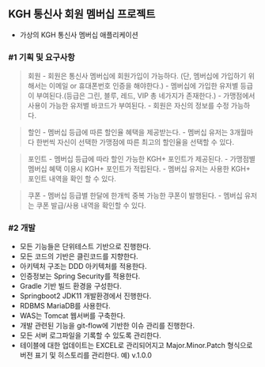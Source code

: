 ## KGH 통신사 회원 멤버십 프로젝트

- 가상의 KGH 통신사 멤버십 애플리케이션
  
### #1 기획 및 요구사항

> 회원
    - 회원은 통신사 멤버십에 회원가입이 가능하다. (단, 멤버십에 가입하기 위해서는 이메일 or 휴대폰번호 인증을 해야한다.)
    - 멤버십에 가입한 유저별 등급이 부여된다.(등급은 그린, 블루, 레드, VIP 총 네가지가 존재한다.)
    - 가맹점에서 사용이 가능한 유저별 바코드가 부여된다.
    - 회원은 자신의 정보를 수정 가능하다.
  
> 할인
    - 멤버십 등급에 따른 할인율 혜택을 제공받는다.
    - 멤버십 유저는 3개월마다 한번씩 자신이 선택한 가맹점에 따른 최고의 할인율을 선택할 수 있다.

> 포인트
    - 멤버십 등급에 따라 할인 가능한 KGH+ 포인트가 제공된다.
    - 가맹점별 멤버십 혜택 이용시 KGH+ 포인트가 적립된다.
    - 멤버십 유저는 사용한 KGH+ 포인트 내역을 확인 할 수 있다.

> 쿠폰
    - 멤버십 등급별 한달에 한개씩 중복 가능한 쿠폰이 발행된다.
    - 멤버십 유저는 쿠폰 발급/사용 내역을 확인할 수 있다.

### #2 개발

- 모든 기능들은 단위테스트 기반으로 진행한다.
- 모든 코드의 기반은 클린코드를 지향한다.
- 아키텍처 구조는 DDD 아키텍처를 적용한다.
- 인증정보는 Spring Security를 적용한다.
- Gradle 기반 빌드 환경을 구성한다.
- Springboot2 JDK11 개발환경에서 진행한다.
- RDBMS MariaDB를 사용한다.
- WAS는 Tomcat 웹서버를 구축한다.
- 개발 관련된 기능을 git-flow에 기반한 이슈 관리를 진행한다.
- 모든 서버 로그파일을 기록할 수 있도록 관리한다.
- 테이블에 대한 업데이트는 EXCEL로 관리되어지고 Major.Minor.Patch 형식으로 버전 표기 및 히스토리를 관리한다. 예) v.1.0.0
